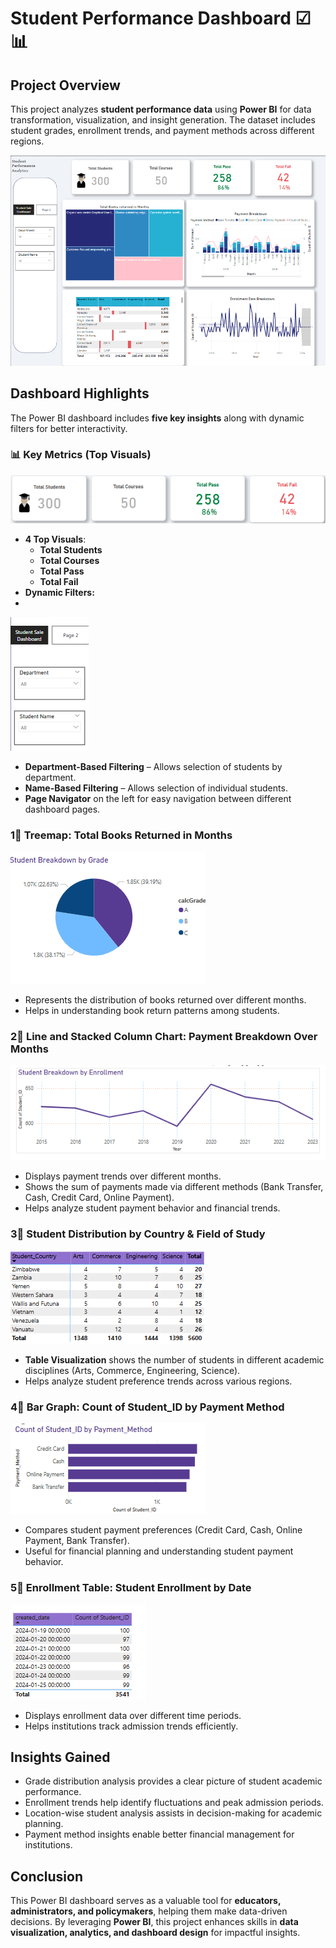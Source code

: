 # Student Performance Dashboard ☑📊

## Project Overview

This project analyzes **student performance data** using **Power BI** for data transformation, visualization, and insight generation. The dataset includes student grades, enrollment trends, and payment methods across different regions.

![image alt](https://github.com/bbudha77/Student-Dashboard-2/blob/7e3c195dd196a83cae083ac4042ce1ff63286564/Screenshot%202025-03-16%20115844.png)

## Dashboard Highlights

The Power BI dashboard includes **five key insights** along with dynamic filters for better interactivity.

### 📊 Key Metrics (Top Visuals)

![image alt](https://github.com/bbudha77/Student-Dashboard-2/blob/adc1585f05838e32aba7137a0c8b7bb66cdbca86/Screenshot%202025-03-16%20120025.png)

- **4 Top Visuals**: 
  - **Total Students**
  - **Total Courses**
  - **Total Pass**
  - **Total Fail**
- **Dynamic Filters:**
- 
 ![image alt](https://github.com/bbudha77/Student-Dashboard-2/blob/520b0b54f87fd0b7fdb480c0bb592438449e6ffe/Screenshot%202025-03-16%20120016.png)
  - **Department-Based Filtering** – Allows selection of students by department.
  - **Name-Based Filtering** – Allows selection of individual students.
- **Page Navigator** on the left for easy navigation between different dashboard pages.

### 1⃣ Treemap: Total Books Returned in Months

![image alt](https://github.com/bbudha77/Student-Performance-Dashboard/blob/66806c875885bb2b7fbd73e76a2a34bb7f9cf2e2/Screenshot%202025-03-15%20204601.png)

- Represents the distribution of books returned over different months.
- Helps in understanding book return patterns among students.

### 2⃣ Line and Stacked Column Chart: Payment Breakdown Over Months

![image alt](https://github.com/bbudha77/Student-Performance-Dashboard/blob/be3ed96c8ec1a097952c474ee9debd8ebe78900d/Screenshot%202025-03-15%20204617.png)

- Displays payment trends over different months.
- Shows the sum of payments made via different methods (Bank Transfer, Cash, Credit Card, Online Payment).
- Helps analyze student payment behavior and financial trends.

### 3⃣ Student Distribution by Country & Field of Study

![image alt](https://github.com/bbudha77/Student-Performance-Dashboard/blob/a6cbb7323ac4dad3964ddaf367c3a118745a426b/Screenshot%202025-03-15%20204632.png)

- **Table Visualization** shows the number of students in different academic disciplines (Arts, Commerce, Engineering, Science).
- Helps analyze student preference trends across various regions.

### 4⃣ Bar Graph: Count of Student_ID by Payment Method

![image alt](https://github.com/bbudha77/Student-Performance-Dashboard/blob/131b4b9acc08a0cae9903d4ed88a9ec4dfaf54ea/Screenshot%202025-03-15%20204643.png)

- Compares student payment preferences (Credit Card, Cash, Online Payment, Bank Transfer).
- Useful for financial planning and understanding student payment behavior.

### 5⃣ Enrollment Table: Student Enrollment by Date

![image alt](https://github.com/bbudha77/Student-Performance-Dashboard/blob/6bc5d54370fd4297a87abb2f6a185bf11d7bfc16/Screenshot%202025-03-15%20204656.png)

- Displays enrollment data over different time periods.
- Helps institutions track admission trends efficiently.

## Insights Gained

- Grade distribution analysis provides a clear picture of student academic performance.
- Enrollment trends help identify fluctuations and peak admission periods.
- Location-wise student analysis assists in decision-making for academic planning.
- Payment method insights enable better financial management for institutions.

## Conclusion

This Power BI dashboard serves as a valuable tool for **educators, administrators, and policymakers**, helping them make data-driven decisions. By leveraging **Power BI**, this project enhances skills in **data visualization, analytics, and dashboard design** for impactful insights.

